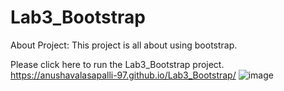 # Lab3_Bootstrap

About Project:
This project is all about using bootstrap.



Please click here to run the Lab3_Bootstrap project.
https://anushavalasapalli-97.github.io/Lab3_Bootstrap/
![image](https://user-images.githubusercontent.com/56216071/219785521-06dfb1cc-d8c5-4745-8523-48e372e9fefb.png)
